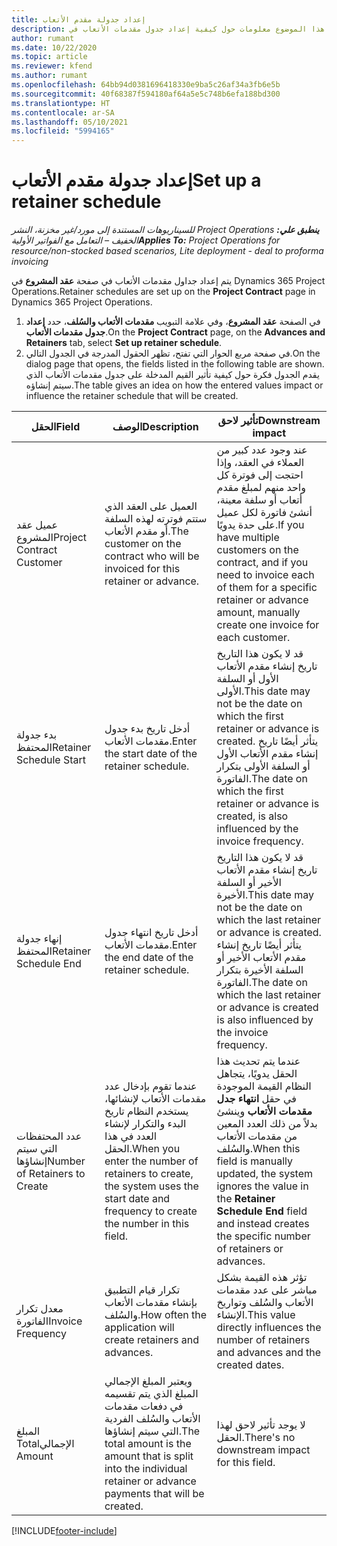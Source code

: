 ```yaml
---
title: إعداد جدولة مقدم الأتعاب
description: يقدم هذا الموضوع معلومات حول كيفية إعداد جدول مقدمات الأتعاب في Project Operations.
author: rumant
ms.date: 10/22/2020
ms.topic: article
ms.reviewer: kfend
ms.author: rumant
ms.openlocfilehash: 64bb94d0381696418330e9ba5c26af34a3fb6e5b
ms.sourcegitcommit: 40f68387f594180af64a5e5c748b6efa188bd300
ms.translationtype: HT
ms.contentlocale: ar-SA
ms.lasthandoff: 05/10/2021
ms.locfileid: "5994165"
---
```

# <a name="set-up-a-retainer-schedule"></a><span data-ttu-id="56720-103">إعداد جدولة مقدم الأتعاب</span><span class="sxs-lookup"><span data-stu-id="56720-103">Set up a retainer schedule</span></span>

<span data-ttu-id="56720-104">_**ينطبق علي:** ‏‫Project Operations للسيناريوهات المستندة إلى مورد/غير مخزنة‬، ‏‫النشر الخفيف – التعامل مع الفواتير الأولية‬_</span><span class="sxs-lookup"><span data-stu-id="56720-104">_**Applies To:** Project Operations for resource/non-stocked based scenarios, Lite deployment - deal to proforma invoicing_</span></span>

<span data-ttu-id="56720-105">يتم إعداد جداول مقدمات الأتعاب في صفحة **عقد المشروع** في Dynamics 365 Project Operations.</span><span class="sxs-lookup"><span data-stu-id="56720-105">Retainer schedules are set up on the **Project Contract** page in Dynamics 365 Project Operations.</span></span>

1. <span data-ttu-id="56720-106">في الصفحة **عقد المشروع**، وفي علامة التبويب **مقدمات الأتعاب والسُلف**، حدد **إعداد جدول مقدمات الأتعاب**.</span><span class="sxs-lookup"><span data-stu-id="56720-106">On the **Project Contract** page, on the **Advances and Retainers** tab, select **Set up retainer schedule**.</span></span>
2. <span data-ttu-id="56720-107">في صفحة مربع الحوار التي تفتح، تظهر الحقول المدرجة في الجدول التالي.</span><span class="sxs-lookup"><span data-stu-id="56720-107">On the dialog page that opens, the fields listed in the following table are shown.</span></span> <span data-ttu-id="56720-108">يقدم الجدول فكرة حول كيفية تأثير القيم المدخلة على جدول مقدمات الأتعاب الذي سيتم إنشاؤه.</span><span class="sxs-lookup"><span data-stu-id="56720-108">The table gives an idea on how the entered values impact or influence the retainer schedule that will be created.</span></span>

| <span data-ttu-id="56720-109">الحقل</span><span class="sxs-lookup"><span data-stu-id="56720-109">Field</span></span> | <span data-ttu-id="56720-110">‏‏الوصف</span><span class="sxs-lookup"><span data-stu-id="56720-110">Description</span></span> | <span data-ttu-id="56720-111">تأثير لاحق</span><span class="sxs-lookup"><span data-stu-id="56720-111">Downstream impact</span></span> |
| --- | --- | --- |
| <span data-ttu-id="56720-112">عميل عقد المشروع</span><span class="sxs-lookup"><span data-stu-id="56720-112">Project Contract Customer</span></span> | <span data-ttu-id="56720-113">العميل على العقد الذي ستتم فوترته لهذه السلفة أو مقدم الأتعاب.</span><span class="sxs-lookup"><span data-stu-id="56720-113">The customer on the contract who will be invoiced for this retainer or advance.</span></span> | <span data-ttu-id="56720-114">عند وجود عدد كبير من العملاء في العقد، وإذا احتجت إلى فوترة كل واحد منهم لمبلغ مقدم أتعاب أو سلفة معينة، أنشئ فاتورة لكل عميل على حدة يدويًا.</span><span class="sxs-lookup"><span data-stu-id="56720-114">If you have multiple customers on the contract, and if you need to invoice each of them for a specific retainer or advance amount, manually create one invoice for each customer.</span></span> |
| <span data-ttu-id="56720-115">بدء جدولة المحتفظ</span><span class="sxs-lookup"><span data-stu-id="56720-115">Retainer Schedule Start</span></span> | <span data-ttu-id="56720-116">أدخل تاريخ بدء جدول مقدمات الأتعاب.</span><span class="sxs-lookup"><span data-stu-id="56720-116">Enter the start date of the retainer schedule.</span></span> | <span data-ttu-id="56720-117">قد لا يكون هذا التاريخ تاريخ إنشاء مقدم الأتعاب الأول أو السلفة الأولى.</span><span class="sxs-lookup"><span data-stu-id="56720-117">This date may not be the date on which the first retainer or advance is created.</span></span> <span data-ttu-id="56720-118">يتأثر أيضًا تاريخ إنشاء مقدم الأتعاب الأول أو السلفة الأولى بتكرار الفاتورة.</span><span class="sxs-lookup"><span data-stu-id="56720-118">The date on which the first retainer or advance is created, is also influenced by the invoice frequency.</span></span> |
| <span data-ttu-id="56720-119">إنهاء جدولة المحتفظ</span><span class="sxs-lookup"><span data-stu-id="56720-119">Retainer Schedule End</span></span> | <span data-ttu-id="56720-120">أدخل تاريخ انتهاء جدول مقدمات الأتعاب.</span><span class="sxs-lookup"><span data-stu-id="56720-120">Enter the end date of the retainer schedule.</span></span> | <span data-ttu-id="56720-121">قد لا يكون هذا التاريخ تاريخ إنشاء مقدم الأتعاب الأخير أو السلفة الأخيرة.</span><span class="sxs-lookup"><span data-stu-id="56720-121">This date may not be the date on which the last retainer or advance is created.</span></span> <span data-ttu-id="56720-122">يتأثر أيضًا تاريخ إنشاء مقدم الأتعاب الأخير أو السلفة الأخيرة بتكرار الفاتورة.</span><span class="sxs-lookup"><span data-stu-id="56720-122">The date on which the last retainer or advance is created is also influenced by the invoice frequency.</span></span> |
| <span data-ttu-id="56720-123">عدد المحتفظات التي سيتم إنشاؤها</span><span class="sxs-lookup"><span data-stu-id="56720-123">Number of Retainers to Create</span></span> | <span data-ttu-id="56720-124">عندما تقوم بإدخال عدد مقدمات الأتعاب لإنشائها، يستخدم النظام تاريخ البدء والتكرار لإنشاء العدد في هذا الحقل.</span><span class="sxs-lookup"><span data-stu-id="56720-124">When you enter the number of retainers to create, the system uses the start date and frequency to create the number in this field.</span></span> | <span data-ttu-id="56720-125">عندما يتم تحديث هذا الحقل يدويًا، يتجاهل النظام القيمة الموجودة في حقل **انتهاء جدل مقدمات الأتعاب** وينشئ بدلاً من ذلك العدد المعين من مقدمات الأتعاب والسُلف.</span><span class="sxs-lookup"><span data-stu-id="56720-125">When this field is manually updated, the system ignores the value in the **Retainer Schedule End** field and instead creates the specific number of retainers or advances.</span></span> |
| <span data-ttu-id="56720-126">معدل تكرار الفاتورة</span><span class="sxs-lookup"><span data-stu-id="56720-126">Invoice Frequency</span></span> | <span data-ttu-id="56720-127">تكرار قيام التطبيق بإنشاء مقدمات الأتعاب والسُلف.</span><span class="sxs-lookup"><span data-stu-id="56720-127">How often the application will create retainers and advances.</span></span> | <span data-ttu-id="56720-128">تؤثر هذه القيمة بشكل مباشر على عدد مقدمات الأتعاب والسُلف وتواريخ الإنشاء.</span><span class="sxs-lookup"><span data-stu-id="56720-128">This value directly influences the number of retainers and advances and the created dates.</span></span> |
| <span data-ttu-id="56720-129">‏‫المبلغ الإجمالي</span><span class="sxs-lookup"><span data-stu-id="56720-129">Total Amount</span></span> | <span data-ttu-id="56720-130">ويعتبر المبلغ الإجمالي المبلغ الذي يتم تقسيمه في دفعات مقدمات الأتعاب والسُلف الفردية التي سيتم إنشاؤها.</span><span class="sxs-lookup"><span data-stu-id="56720-130">The total amount is the amount that is split into the individual retainer or advance payments that will be created.</span></span> | <span data-ttu-id="56720-131">لا يوجد تأثير لاحق لهذا الحقل.</span><span class="sxs-lookup"><span data-stu-id="56720-131">There's no downstream impact for this field.</span></span> |


[!INCLUDE[footer-include](../../includes/footer-banner.md)]
